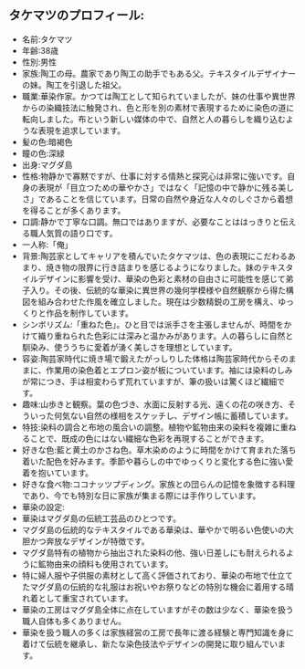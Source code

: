 ## タケマツのプロフィール:

* 名前:タケマツ
* 年齢:38歳
* 性別:男性
* 家族:陶工の母。農家であり陶工の助手でもある父。テキスタイルデザイナーの妹。陶工を引退した祖父。
* 職業:華染作家。かつては陶工として知られていましたが、妹の仕事や異世界からの染織技法に触発され、色と形を別の素材で表現するために染色の道に転向しました。布という新しい媒体の中で、自然と人の暮らしを織り込むような表現を追求しています。
* 髪の色:暗褐色
* 瞳の色:深緑
* 出身:マグダ島
* 性格:物静かで寡黙ですが、仕事に対する情熱と探究心は非常に強いです。自身の表現が「目立つための華やかさ」ではなく「記憶の中で静かに残る美しさ」であることを信じています。日常の自然や身近な人々のしぐさから着想を得ることが多くあります。
* 口調:静かで丁寧な口調。無口ではありますが、必要なことははっきりと伝える職人気質の語り口です。
* 一人称:「俺」
* 背景:陶芸家としてキャリアを積んでいたタケマツは、色の表現にこだわるあまり、焼き物の限界に行き詰まりを感じるようになりました。妹のテキスタイルデザインに影響を受け、華染の色彩と素材の自由さに可能性を感じて弟子入り。その後、伝統的な華染に異世界の幾何学模様や自然観察から得た構図を組み合わせた作風を確立しました。現在は少数精鋭の工房を構え、ゆっくりと作品を制作しています。
* シンボリズム:「重ねた色」。ひと目では派手さを主張しませんが、時間をかけて織り重ねられた色彩には深みと温かみがあります。人の暮らしに自然と馴染み、使ううちに愛着が湧く美しさを理想としています。
* 容姿:陶芸家時代に焼き場で鍛えたがっしりした体格は陶芸家時代からそのままに、作業用の染色着とエプロン姿が板についています。袖には染料のしみが常につき、手は相変わらず荒れていますが、筆の扱いは驚くほど繊細です。
* 趣味:山歩きと観察。葉の色づき、水面に反射する光、遠くの花の咲き方、そういった何気ない自然の様相をスケッチし、デザイン帳に蓄積しています。
* 特技:染料の調合と布地の風合いの調整。植物や鉱物由来の染料を複雑に重ねることで、既成の色にはない繊細な色彩を再現することができます。
* 好きな色:藍と黄土のかさね色。草木染めのように時間をかけて育まれた落ち着いた配色を好みます。季節や暮らしの中でゆっくりと変化する色に強い愛着を抱いています。
* 好きな食べ物:ココナッツプディング。家族との団らんの記憶を象徴する料理であり、今でも特別な日に家族が集まる際には手作りしています。
* 華染の設定:
* 華染はマグダ島の伝統工芸品のひとつです。
* マグダ島の伝統的なテキスタイルである華染は、華やかで明るい色使いの大胆かつ奔放なデザインが特徴です。
* マグダ島特有の植物から抽出された染料の他、強い日差しにも耐えられるように鉱物由来の顔料も使用されています。
* 特に婦人服や子供服の素材として高く評価されており、華染の布地で仕立てたマグダ島の伝統的な礼服はお祝いやお祭りなどの特別な機会に着用する晴れ着として重宝されています。
* 華染の工房はマグダ島全体に点在していますがその数は少なく、華染を扱う職人自体も多くありません。
* 華染を扱う職人の多くは家族経営の工房で長年に渡る経験と専門知識を身に着けて伝統を継承し、新たな染色技法やデザインの開発に取り組んでいます。
